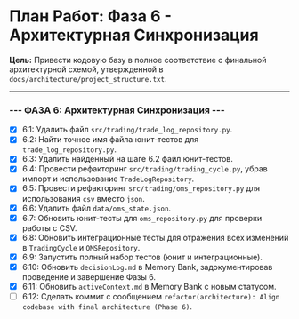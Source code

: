 # План Работ: Фаза 6 - Архитектурная Синхронизация

**Цель:** Привести кодовую базу в полное соответствие с финальной архитектурной схемой, утвержденной в `docs/architecture/project_structure.txt`.

---
### --- ФАЗА 6: Архитектурная Синхронизация ---

- [x] 6.1: Удалить файл `src/trading/trade_log_repository.py`.
- [x] 6.2: Найти точное имя файла юнит-тестов для `trade_log_repository.py`.
- [x] 6.3: Удалить найденный на шаге 6.2 файл юнит-тестов.
- [x] 6.4: Провести рефакторинг `src/trading/trading_cycle.py`, убрав импорт и использование `TradeLogRepository`.
- [x] 6.5: Провести рефакторинг `src/trading/oms_repository.py` для использования `csv` вместо `json`.
- [x] 6.6: Удалить файл `data/oms_state.json`.
- [x] 6.7: Обновить юнит-тесты для `oms_repository.py` для проверки работы с CSV.
- [x] 6.8: Обновить интеграционные тесты для отражения всех изменений в `TradingCycle` и `OMSRepository`.
- [x] 6.9: Запустить полный набор тестов (юнит и интеграционные).
- [x] 6.10: Обновить `decisionLog.md` в Memory Bank, задокументировав проведение и завершение Фазы 6.
- [x] 6.11: Обновить `activeContext.md` в Memory Bank с новым статусом.
- [ ] 6.12: Сделать коммит с сообщением `refactor(architecture): Align codebase with final architecture (Phase 6)`.
